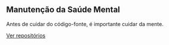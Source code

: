 ## Manutenção da Saúde Mental

Antes de cuidar do código-fonte, é importante cuidar da mente.

[Ver repositórios](https://github.com/manutencao-da-saude-mental)
